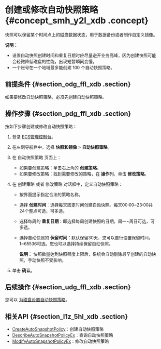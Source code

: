 # 创建或修改自动快照策略 {#concept_smh_y2l_xdb .concept}

快照可以保留某个时间点上的磁盘数据状态，用于数据备份或者制作自定义镜像。

**说明：** 

-   设置自动快照创建时间和重复日期时应尽量避开业务高峰，因为创建快照可能会轻微降低磁盘的性能，出现短暂瞬间变慢。
-   一个账号在一个地域最多能创建 100 个自动快照策略。

## 前提条件 {#section_odg_ffl_xdb .section}

如果要修改自动快照策略，必须先创建自动快照策略。

## 操作步骤 {#section_pdg_ffl_xdb .section}

按如下步骤创建或修改自动快照策略：

1.  登录 [ECS管理控制台](https://ecs.console.aliyun.com/#/home)。
2.  在左侧导航栏中，选择 **快照和镜像** \> **自动快照策略**。
3.  在 自动快照策略 页面上：
    -   如果要创建策略：单击右上角的 **创建策略**。
    -   如果要修改策略：找到需要修改的策略，在 **操作**列，单击 **修改策略**。
4.  在 创建策略 或者 修改策略 对话框中，定义自动快照策略：
    -   按界面提示指定合法的策略名称。
    -   选择 **创建时间**：选择每天固定时间创建自动快照。每天00:00~23:00共24个整点可选，可多选。
    -   选择每周的 **重复日期**：即选择每周创建快照的日期，周一~周日可选，可多选。
    -   选择自动快照的 **保留时间**：默认保留30天，您可以自行设置保留时间，1~65536可选。您也可以选择持续保留自动快照。

        **说明：** 快照数量达到快照额度上限后，系统会自动删除最早创建的自动快照，手动快照不受影响。

5.  单击 **确认**。

## 后续操作 {#section_udg_ffl_xdb .section}

您可以 [为磁盘设置自动快照策略](intl.zh-CN/用户指南/快照/为磁盘设置自动快照策略.md#)。

## 相关API {#section_l1z_5hl_xdb .section}

-   [CreateAutoSnapshotPolicy](../../../../intl.zh-CN/API参考/快照/CreateAutoSnapshotPolicy.md#)：创建自动快照策略
-   [DescribeAutoSnapshotPolicyEx](../../../../intl.zh-CN/API参考/快照/DescribeAutoSnapshotPolicyEx.md#)：查询自动快照策略
-   [ModifyAutoSnapshotPolicyEx](../../../../intl.zh-CN/API参考/快照/ModifyAutoSnapshotPolicyEx.md#)：修改自动快照策略

